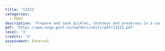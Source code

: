 ```yaml
---
title: '13331'
categories:
  - FDH3
description: 'Prepare and cook pickles, chutneys and preserves in a commercial kitchen'
pdf: 'https://www.nzqa.govt.nz/nqfdocs/units/pdf/13331.pdf'
level: '3'
credits: '4'
assessment: Internal
---
```


